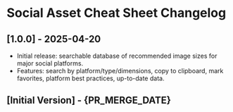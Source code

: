 # Social Asset Cheat Sheet Changelog

## [1.0.0] - 2025-04-20
- Initial release: searchable database of recommended image sizes for major social platforms.
- Features: search by platform/type/dimensions, copy to clipboard, mark favorites, platform best practices, up-to-date data.


## [Initial Version] - {PR_MERGE_DATE}